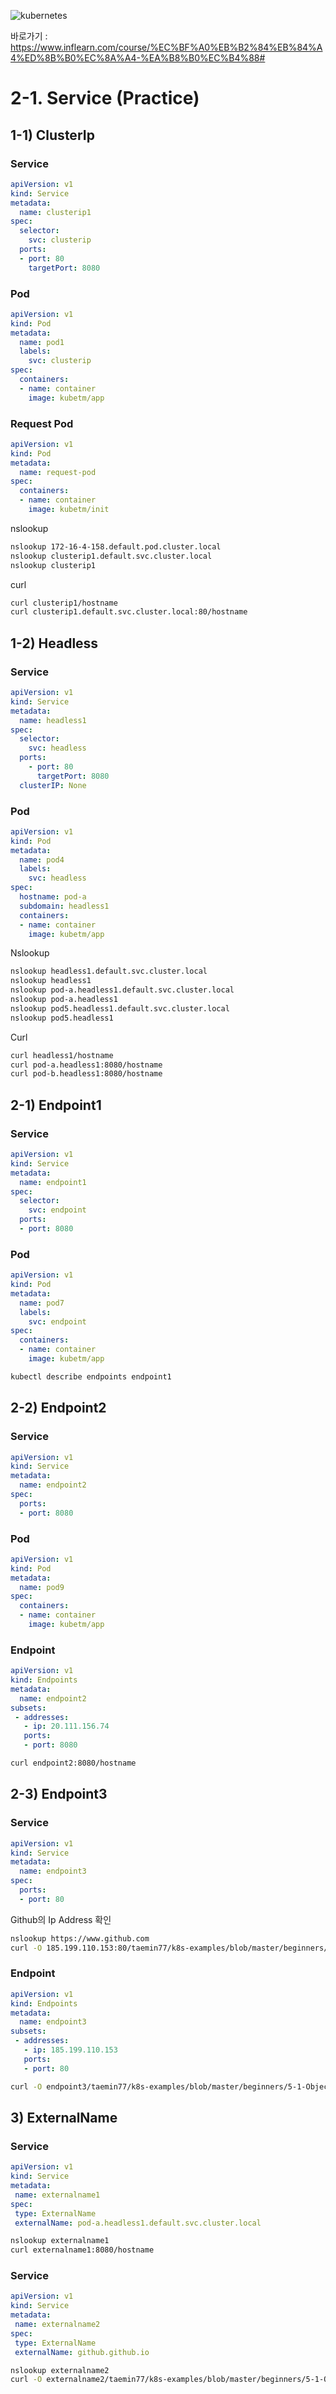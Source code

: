 
![kubernetes](https://github.com/taemin77/k8s-examples/blob/master/github.JPG)

바로가기 : 
https://www.inflearn.com/course/%EC%BF%A0%EB%B2%84%EB%84%A4%ED%8B%B0%EC%8A%A4-%EA%B8%B0%EC%B4%88#

# 2-1. Service (Practice)


## 1-1) ClusterIp

### Service
```yaml
apiVersion: v1
kind: Service
metadata:
  name: clusterip1
spec:
  selector:
    svc: clusterip
  ports:
  - port: 80
    targetPort: 8080
```

### Pod
```yaml
apiVersion: v1
kind: Pod
metadata:
  name: pod1
  labels:
    svc: clusterip
spec:
  containers:
  - name: container
    image: kubetm/app
```

### Request Pod
```yaml
apiVersion: v1
kind: Pod
metadata:
  name: request-pod
spec:
  containers:
  - name: container
    image: kubetm/init
```

nslookup

```sh
nslookup 172-16-4-158.default.pod.cluster.local
nslookup clusterip1.default.svc.cluster.local
nslookup clusterip1
```

curl

```sh
curl clusterip1/hostname
curl clusterip1.default.svc.cluster.local:80/hostname
```


## 1-2) Headless

### Service
```yaml
apiVersion: v1
kind: Service
metadata:
  name: headless1
spec:
  selector:
    svc: headless
  ports:
    - port: 80
      targetPort: 8080    
  clusterIP: None
```

### Pod
```yaml
apiVersion: v1
kind: Pod
metadata:
  name: pod4
  labels:
    svc: headless
spec:
  hostname: pod-a
  subdomain: headless1
  containers:
  - name: container
    image: kubetm/app
```

Nslookup


```sh
nslookup headless1.default.svc.cluster.local
nslookup headless1
nslookup pod-a.headless1.default.svc.cluster.local
nslookup pod-a.headless1
nslookup pod5.headless1.default.svc.cluster.local
nslookup pod5.headless1
```
Curl

```sh
curl headless1/hostname
curl pod-a.headless1:8080/hostname
curl pod-b.headless1:8080/hostname
```

## 2-1) Endpoint1


### Service
```yaml
apiVersion: v1
kind: Service
metadata:
  name: endpoint1
spec:
  selector:
    svc: endpoint
  ports:
  - port: 8080
```

### Pod
```yaml
apiVersion: v1
kind: Pod
metadata:
  name: pod7
  labels:
    svc: endpoint
spec:
  containers:
  - name: container
    image: kubetm/app
```


```sh
kubectl describe endpoints endpoint1
```

## 2-2) Endpoint2


### Service
```yaml
apiVersion: v1
kind: Service
metadata:
  name: endpoint2
spec:
  ports:
  - port: 8080
```

### Pod
```yaml
apiVersion: v1
kind: Pod
metadata:
  name: pod9
spec:
  containers:
  - name: container
    image: kubetm/app
```

### Endpoint
```yaml
apiVersion: v1
kind: Endpoints
metadata:
  name: endpoint2
subsets:
 - addresses:
   - ip: 20.111.156.74
   ports:
   - port: 8080
```

```sh
curl endpoint2:8080/hostname
```

## 2-3) Endpoint3


### Service
```yaml
apiVersion: v1
kind: Service
metadata:
  name: endpoint3
spec:
  ports:
  - port: 80
```

Github의 Ip Address 확인

```sh
nslookup https://www.github.com
curl -O 185.199.110.153:80/taemin77/k8s-examples/blob/master/beginners/5-1-Object-Pod-Practice.md
```

### Endpoint
```yaml
apiVersion: v1
kind: Endpoints
metadata:
  name: endpoint3
subsets:
 - addresses:
   - ip: 185.199.110.153
   ports:
   - port: 80
```

```sh
curl -O endpoint3/taemin77/k8s-examples/blob/master/beginners/5-1-Object-Pod-Practice.md
```




## 3) ExternalName

### Service
```yaml
apiVersion: v1
kind: Service
metadata:
 name: externalname1
spec:
 type: ExternalName
 externalName: pod-a.headless1.default.svc.cluster.local
```

```sh
nslookup externalname1
curl externalname1:8080/hostname
```


### Service
```yaml
apiVersion: v1
kind: Service
metadata:
 name: externalname2
spec:
 type: ExternalName
 externalName: github.github.io
```

```sh
nslookup externalname2
curl -O externalname2/taemin77/k8s-examples/blob/master/beginners/5-1-Object-Pod-Practice.md
```

